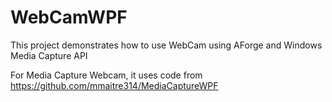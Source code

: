 # WebCamWPF
This project demonstrates how to use WebCam using AForge and Windows Media Capture API

For Media Capture Webcam, it uses code from https://github.com/mmaitre314/MediaCaptureWPF
